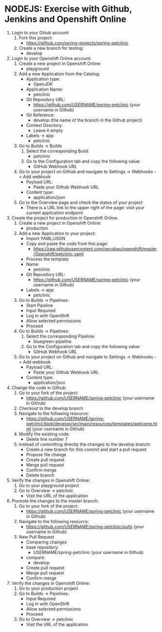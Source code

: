 # NODEJS: Exercise with Github, Jenkins and Openshift Online

1. Login to your Gihub account
    1. Fork this project:
        - https://github.com/spring-projects/spring-petclinic
    1. Create a new branch for testing:
        - develop
1. Login to your Openshift Online account:
    1. Create a new project in Openshift Online:
        - playground
    1. Add a new Application from the Catalog:
        - Application type:
            - OpenJDK
        - Application Name: 
            - petclinic
        - Git Repository URL: 
            - https://github.com/USERNAME/spring-petclinic (your username in Github)
        - Git Reference:
            - develop (the name of the branch in the Github project)
        - Context Directory:
            - Leave it empty
        - Labels -> app:
            - petclinic
    1. Go to Builds -> Builds
        1. Select the corresponding Build:
            - petclinic
        1. Go to the Configuration tab and copy the following value:
            - GitHub Webhook URL
    1. Go to your project on Github and navigate to Settings -> Webhooks -> Add webhook
        - Payload URL:
            - Paste your Github Webhook URL
        - Content type:
            - application/json
    1. Go to the Overview page and check the status of your project
        - There is a URL link to the upper right of the page: visit your current application endpoint
1. Create the project for production in Openshift Online:
    1. Create a new project in Openshift Online:
        - production
    1. Add a new Application to your project:
        - Import YAML/JSON
        - Copy and paste the code from this page:
            - https://raw.githubusercontent.com/secobau/openshift/master/Openshift/petclinic.yaml
        - Process the template
        - Name:
            - petclinic
        - Git Repository URL:
            - https://github.com/USERNAME/spring-petclinic (your username in Github)
        - Labels -> app:
            - petclinic
    1. Go to Builds -> Pipelines:
        - Start Pipeline
        - Input Required
        - Log in with OpenShift
        - Allow selected permissions
        - Proceed
    1. Go to Builds -> Pipelines:
        1. Select the corresponding Pipeline:
            - bluegreen-pipeline
        1. Go to the Configuration tab and copy the following value:
            - GitHub Webhook URL
    1. Go to your project on Github and navigate to Settings -> Webhooks -> Add webhook
        - Payload URL:
            - Paste your Github Webhook URL
        - Content type:
            - application/json
1. Change the code in Github:
    1. Go to your fork of the project:
        - https://github.com/USERNAME/spring-petclinic (your username in Github)
    1. Checkout to the develop branch
    1. Navigate to the following resource:
        - https://github.com/USERNAME/spring-petclinic/blob/develop/src/main/resources/templates/welcome.html (your username in Github)
    1. Modify the existing code:
        - Delete line number 7
    1. Instead of committing directly the changes to the develop branch:
        - Create a new branch for this commit and start a pull request
        - Propose file change
        - Create pull request
        - Merge pull request
        - Confirm merge
        - Delete branch
1. Verify the changes in Openshift Online:
    1. Go to your playground project
    1. Go to Overview -> petclinic
        - Visit the URL of the application
1. Promote the changes to the master branch:
    1. Go to your fork of the project:
        - https://github.com/USERNAME/spring-petclinic (your username in Github)
    1. Navigate to the following resource:
        - https://github.com/USERNAME/spring-petclinic/pulls (your username in Github)
    1. New Pull Request
        - Comparing changes
        - base repository:
            - USERNAME/spring-petclinic (your username in Github)
        - compare:
            - develop
        - Create pull request
        - Merge pull request
        - Confirm merge
1. Verify the changes in Openshift Online:
    1. Go to your production project
    1. Go to Builds -> Pipelines:
        - Input Required
        - Log in with OpenShift
        - Allow selected permissions
        - Proceed
    1. Go to Overview -> petclinic
        - Visit the URL of the application
